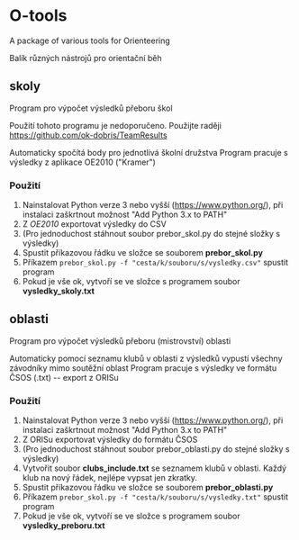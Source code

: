 # O-tools
A package of various tools for Orienteering

Balík různých nástrojů pro orientační běh

## skoly
Program pro výpočet výsledků přeboru škol

Použití tohoto programu je nedoporučeno. Použijte raději https://github.com/ok-dobris/TeamResults

Automaticky spočítá body pro jednotlivá školní družstva
Program pracuje s výsledky z aplikace OE2010 ("Kramer")

### Použití
1. Nainstalovat Python verze 3 nebo vyšší (https://www.python.org/), při instalaci zaškrtnout možnost "Add Python 3.x to PATH"
2. Z *OE2010* exportovat výsledky do CSV
3. (Pro jednoduchost stáhnout soubor prebor_skol.py do stejné složky s výsledky)
4. Spustit příkazovou řádku ve složce se souborem **prebor_skol.py**
5. Příkazem ```prebor_skol.py -f "cesta/k/souboru/s/vysledky.csv"``` spustit program
6. Pokud je vše ok, vytvoří se ve složce s programem soubor **vysledky_skoly.txt**

## oblasti
Program pro výpočet výsledků přeboru (mistrovství) oblasti

Automaticky pomocí seznamu klubů v oblasti z výsledků vypustí všechny závodníky mimo soutěžní oblast
Program pracuje s výsledky ve formátu ČSOS (.txt) -- export z ORISu

### Použití
1. Nainstalovat Python verze 3 nebo vyšší (https://www.python.org/), při instalaci zaškrtnout možnost "Add Python 3.x to PATH"
2. Z ORISu exportovat výsledky do formátu ČSOS
3. (Pro jednoduchost stáhnout soubor prebor_oblasti.py do stejné složky s výsledky)
4. Vytvořit soubor **clubs_include.txt** se seznamem klubů v oblasti. Každý klub na nový řádek, nejlépe vypsat jen zkratky.
5. Spustit příkazovou řádku ve složce se souborem **prebor_oblasti.py**
6. Příkazem ```prebor_skol.py -f "cesta/k/souboru/s/vysledky.txt"``` spustit program
7. Pokud je vše ok, vytvoří se ve složce s programem soubor **vysledky_preboru.txt**
